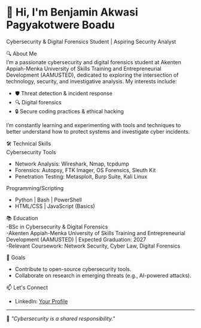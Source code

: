 # 👋 Hi, I'm Benjamin Akwasi Pagyakotwere Boadu  
Cybersecurity & Digital Forensics Student | Aspiring Security Analyst  


🔍 About Me  
I’m a passionate cybersecurity and digital forensics student at Akenten Appiah-Menka University of Skills Training and Entrepreneurial Development (AAMUSTED), dedicated to exploring the intersection of technology, security, and investigative analysis. My interests include:  
- 🛡️ Threat detection & incident response  
- 🔍 Digital forensics 
- 🔒 Secure coding practices & ethical hacking  

I’m constantly learning and experimenting with tools and techniques to better understand how to protect systems and investigate cyber incidents.

 🛠️ Technical Skills  
Cybersecurity Tools  
- Network Analysis: Wireshark, Nmap, tcpdump  
- Forensics: Autopsy, FTK Imager, OS Forensics, Sleuth Kit  
- Penetration Testing: Metasploit, Burp Suite, Kali Linux  

Programming/Scripting 
- Python | Bash | PowerShell  
- HTML/CSS | JavaScript (Basics)  


📚 Education  
-BSc in Cybersecurity & Digital Forensics  
-Akenten Appiah-Menka University of Skills Training and Entrepreneurial Development (AAMUSTED) | Expected Graduation: 2027  
-Relevant Coursework: Network Security, Cyber Law, Digital Forensics  

 🎯 Goals  
- Contribute to open-source cybersecurity tools.    
- Collaborate on research in emerging threats (e.g., AI-powered attacks).  


📫 Let's Connect  
 
- LinkedIn: [Your Profile](https://www.linkedin.com/in/benjamin-akwasi-pagyakotwere-boadu-736b56301)  


---

🔐 *"Cybersecurity is a shared responsibility."*  
